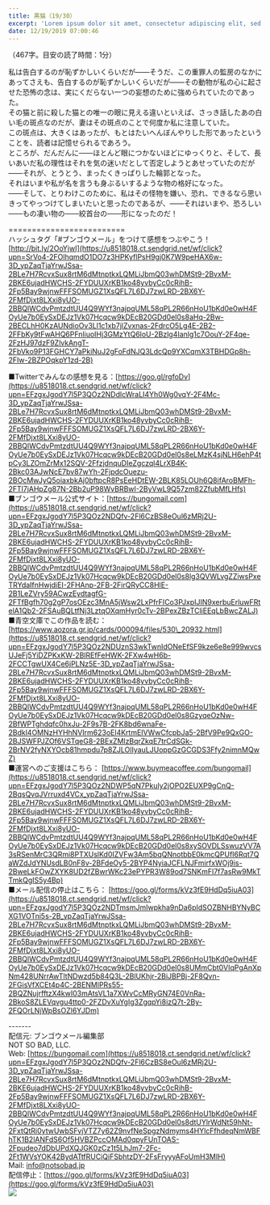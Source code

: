 ```yaml
---
title: 黒猫（19/30）
excerpt: 'Lorem ipsum dolor sit amet, consectetur adipiscing elit, sed do eiusmod tempor incididunt ut labore et dolore magna aliqua. Praesent elementum facilisis leo vel fringilla est ullamcorper eget. At imperdiet dui accumsan sit amet nulla facilisi morbi tempus.'
date: 12/19/2019 07:00:46
---
```


（467字。目安の読了時間：1分）  
  
私は告白するのが恥ずかしいくらいだが――そうだ、この重罪人の監房のなかにあってさえも、告白するのが恥ずかしいくらいだが――その動物が私の心に起させた恐怖の念は、実にくだらない一つの妄想のために強められていたのであった。  
その猫と前に殺した猫との唯一の眼に見える違いといえば、さっき話したあの白い毛の斑点なのだが、妻はその斑点のことで何度か私に注意していた。  
この斑点は、大きくはあったが、もとはたいへんぼんやりした形であったということを、読者は記憶せられるであろう。  
ところが、だんだんに――ほとんど眼につかないほどにゆっくりと、そして、長いあいだ私の理性はそれを気の迷いだとして否定しようとあせっていたのだが――それが、とうとう、まったくきっぱりした輪郭となった。  
それはいまや私が名を言うも身ぶるいするような物の格好になった。  
――そして、とりわけこのために、私はその怪物を嫌い、恐れ、できるなら思いきってやっつけてしまいたいと思ったのであるが、――それはいまや、恐ろしい――もの凄い物の――絞首台の――形になったのだ！  
  
\=========================  
ハッシュタグ「#ブンゴウメール」をつけて感想をつぶやこう！　  
[http://bit.ly/2OoYjwI](https://u8518018.ct.sendgrid.net/wf/click?upn=SrVo4-2FOlhqmdO1DO7z3HPKyflPsH9gj0K7W9peHAX6w-3D_ypZaqTjaYrwJSsa-2BLe7H7RcvxSux8rtM6dMtnptkxLQMLiJbmQ03whDMSt9-2BvxM-2BKE6ujadHWCHS-2FYDUUXrKB1ko48yvbyCc0cRihB-2Fp5Bay9wjnwFFFSOMUGZ1XsQFL7L6DJ7zwLRD-2BX6Y-2FMfDjxt8LXxi8yUO-2BBQlWCdvPmtzdtUU4Q9WYf3najpqUML58qPL2R66nHoU1bKd0e0wH4FOyUe7b0EySxDEJz1Vk07Hcqcw9kDEcB20GDd0el0s8aHq-2Bw-2BECLhH0KzAUNdioOv3Ll1c1xb7jlZvxnas-2FdrcO5Lg4E-2B2-2FFbKy9tFwAHQ6PFnliuoIHj3GMzYtQ6loU-2Bzlg4Ianlg1c7OouY-2F4qe-2FzHJ97dzF9ZlvkAngT-2FbVko9P13FGHCY7aPkiNuJ2gFoFdNJQ3LdcQp9YXCqmX3TBHDGp8h-2FIw-2BZPOqkpY1zd-2B)  
  
■Twitterでみんなの感想を見る：[https://goo.gl/rgfoDv](https://u8518018.ct.sendgrid.net/wf/click?upn=EFzgxJgodY7l5P3QOz2NDdlcWraLI4Yh0Wg0vqY-2F4Mc-3D_ypZaqTjaYrwJSsa-2BLe7H7RcvxSux8rtM6dMtnptkxLQMLiJbmQ03whDMSt9-2BvxM-2BKE6ujadHWCHS-2FYDUUXrKB1ko48yvbyCc0cRihB-2Fp5Bay9wjnwFFFSOMUGZ1XsQFL7L6DJ7zwLRD-2BX6Y-2FMfDjxt8LXxi8yUO-2BBQlWCdvPmtzdtUU4Q9WYf3najpqUML58qPL2R66nHoU1bKd0e0wH4FOyUe7b0EySxDEJz1Vk07Hcqcw9kDEcB20GDd0el0s8eLMzK4sjNLH6ehP4tpCy3LZOmZrMx12SQV-2FfzjdnquDIeZgczql4LrXB4K-2Bkc03AJwNcE7bv87wYh-2FjpdcOuezu-2BOcMwJyQ5oiaxbkAj0bftpcR8PsEeHDtEW-2BLK85LOUh6Q8ifAroBMFh-2FTl7jAHpZg87N-2Bb2uP98WvBRBwI-2ByVwL9Q57zm82ZfubMfLHfs)  
■ブンゴウメール公式サイト：[https://bungomail.com](https://u8518018.ct.sendgrid.net/wf/click?upn=EFzgxJgodY7l5P3QOz2NDQfv-2Fl6CzBS8eOul6zMRj2U-3D_ypZaqTjaYrwJSsa-2BLe7H7RcvxSux8rtM6dMtnptkxLQMLiJbmQ03whDMSt9-2BvxM-2BKE6ujadHWCHS-2FYDUUXrKB1ko48yvbyCc0cRihB-2Fp5Bay9wjnwFFFSOMUGZ1XsQFL7L6DJ7zwLRD-2BX6Y-2FMfDjxt8LXxi8yUO-2BBQlWCdvPmtzdtUU4Q9WYf3najpqUML58qPL2R66nHoU1bKd0e0wH4FOyUe7b0EySxDEJz1Vk07Hcqcw9kDEcB20GDd0el0s8lg3QVWLvgZZiwsPxeTRYdaIfnHwjdiEI-2FHAnp-2FB-2FirQRyCC8HlE-2B1LeZVry59ACwzEydtagfG-2FTfBgfh70g2gP7osOEzc3MnA5jWsw2LxPfrFICo3PJxpIJIN9xerbuErluwFRtelA1Qb2-2FSAuBQLtfNj3LztqOXqmHyr0cTv-2BPexZBzTCliEEqLbBwcZALJ)  
■青空文庫でこの作品を読む：[https://www.aozora.gr.jp/cards/000094/files/530\_20932.html](https://u8518018.ct.sendgrid.net/wf/click?upn=EFzgxJgodY7l5P3QOz2NDUznS3wkTwnIdONeEfSF9kze6e8e999wvcsUJeFj5YiDZPKxKW-2BlREfFeHWK-2FXw4wH6b-2FCCTgwUX4Ce6jPLNz5E-3D_ypZaqTjaYrwJSsa-2BLe7H7RcvxSux8rtM6dMtnptkxLQMLiJbmQ03whDMSt9-2BvxM-2BKE6ujadHWCHS-2FYDUUXrKB1ko48yvbyCc0cRihB-2Fp5Bay9wjnwFFFSOMUGZ1XsQFL7L6DJ7zwLRD-2BX6Y-2FMfDjxt8LXxi8yUO-2BBQlWCdvPmtzdtUU4Q9WYf3najpqUML58qPL2R66nHoU1bKd0e0wH4FOyUe7b0EySxDEJz1Vk07Hcqcw9kDEcB20GDd0el0s8GzyqeOzNw-2BfWPTghdqfc0hxJu-2F9s7B-2FK8bd6wnaFe-2Bdkl4OMNzHYHhNVIrm623oEl4KrtmEIVWwCfcpbJa5-2BfV9Pe9QxGO-2BJSWFPJZOf6VSTqeG8-2BExZMlzBqrZkqE7trCdSGk-2BrNV2fyNXYOcb81hmpdu7p8ZJLOlIyauLJUoppGzGCGDS3Ffy2nimnMQwZ)  
■運営へのご支援はこちら： [https://www.buymeacoffee.com/bungomail](https://u8518018.ct.sendgrid.net/wf/click?upn=EFzgxJgodY7l5P3QOz2NDWP5qN7Pkuly2jOPO2EUXP9gCnQ-2BqsQvqJVrruxd4VCx_ypZaqTjaYrwJSsa-2BLe7H7RcvxSux8rtM6dMtnptkxLQMLiJbmQ03whDMSt9-2BvxM-2BKE6ujadHWCHS-2FYDUUXrKB1ko48yvbyCc0cRihB-2Fp5Bay9wjnwFFFSOMUGZ1XsQFL7L6DJ7zwLRD-2BX6Y-2FMfDjxt8LXxi8yUO-2BBQlWCdvPmtzdtUU4Q9WYf3najpqUML58qPL2R66nHoU1bKd0e0wH4FOyUe7b0EySxDEJz1Vk07Hcqcw9kDEcB20GDd0el0s8xySOVDLSswuzVV7A3sRSenMrC3QRmi8PTXUslKd0IZVFw3Am5bqQNnotbbE0kmcQPUfI6Rqt7QaWZdJdYNUsdLB0nF8v-2BFdeOy5-2BYP4NyiaJCFLNJFmirfxWOj9is-2BweLkFOwZXYK8UD2fZBwrWKc23ePYPR3W89od7SNKmFl7f7asRw9MkTTmkQgIS5y4Bp)  
■メール配信の停止はこちら： [https://goo.gl/forms/kVz3fE9HdDq5iuA03](https://u8518018.ct.sendgrid.net/wf/click?upn=EFzgxJgodY7l5P3QOz2NDTmsmJmIwpkha9nDa6pIdSOZBNHBYNyBCXG1VOTni5s-2B_ypZaqTjaYrwJSsa-2BLe7H7RcvxSux8rtM6dMtnptkxLQMLiJbmQ03whDMSt9-2BvxM-2BKE6ujadHWCHS-2FYDUUXrKB1ko48yvbyCc0cRihB-2Fp5Bay9wjnwFFFSOMUGZ1XsQFL7L6DJ7zwLRD-2BX6Y-2FMfDjxt8LXxi8yUO-2BBQlWCdvPmtzdtUU4Q9WYf3najpqUML58qPL2R66nHoU1bKd0e0wH4FOyUe7b0EySxDEJz1Vk07Hcqcw9kDEcB20GDd0el0s8UMmCbt0VIqPgAnXpNm428UNrrAwTltNDwzd5b84Q3L-2BlUKhjr-2BiJBPBj-2F8Qvn-2FGisVfXCEt4p4C-2BENMlPRs55-2BQZNujrfftzX4kwI03mAtsVL1a7XWvCcMRyGN74E0VnRa-2BkoS8ZLEVqvgu4ttp0-2FZDvXuYgIg3ZgqpYi8izQ7t-2By-2FQOrLNjWpBsOZl6YJDm)  
  
\-------  
配信元: ブンゴウメール編集部  
NOT SO BAD, LLC.  
Web: [https://bungomail.com](https://u8518018.ct.sendgrid.net/wf/click?upn=EFzgxJgodY7l5P3QOz2NDQfv-2Fl6CzBS8eOul6zMRj2U-3D_ypZaqTjaYrwJSsa-2BLe7H7RcvxSux8rtM6dMtnptkxLQMLiJbmQ03whDMSt9-2BvxM-2BKE6ujadHWCHS-2FYDUUXrKB1ko48yvbyCc0cRihB-2Fp5Bay9wjnwFFFSOMUGZ1XsQFL7L6DJ7zwLRD-2BX6Y-2FMfDjxt8LXxi8yUO-2BBQlWCdvPmtzdtUU4Q9WYf3najpqUML58qPL2R66nHoU1bKd0e0wH4FOyUe7b0EySxDEJz1Vk07Hcqcw9kDEcB20GDd0el0s8dtUYlrWdNt59hNt-2FxtQtRi0ytwUwbSFvjVTZ7y62Z9nvfNeSpgzNdmyms4HYlcFfhdeqNmWBFhTK1B2lANFdS6Of5HVBZPccOMAd0qpyFUnTOAS-2Fpudeo7dDbUPdXQJGK0zCz1t5LhJm7-2Fc-2Ft1WVsYOK42BydATtfRUCiQiFSbhtzDY-2FsFryyyAFoUmH3MIH)  
Mail: info@notsobad.jp  
配信停止：[https://goo.gl/forms/kVz3fE9HdDq5iuA03](https://goo.gl/forms/kVz3fE9HdDq5iuA03)  
![](https://u8518018.ct.sendgrid.net/wf/open?upn=ypZaqTjaYrwJSsa-2BLe7H7RcvxSux8rtM6dMtnptkxLQMLiJbmQ03whDMSt9-2BvxM-2BKE6ujadHWCHS-2FYDUUXrKB1ko48yvbyCc0cRihB-2Fp5Bay9wjnwFFFSOMUGZ1XsQFL7L6DJ7zwLRD-2BX6Y-2FMfDjxt8LXxi8yUO-2BBQlWCdvPmtzdtUU4Q9WYf3najpqUML58qPL2R66nHoU1bKd0e0wH4FOyUe7b0EySxDEJz1Vk07Hcqcw9kDEcB20GDd0el0s8wpQ6ef-2BRLhp0t-2FvcmOTPdKiRgGXy1d0DgpnjIqaMwQWvGRqmUx-2FkOfxAvBBohKgGJJt2w-2FhwirqE9TtaBaJH7HpbKj3okTcTNauk0kQ7cmvG0McC9-2BegbTs73pk956JR877eX-2BprlDPQ4YpIKLDQOicy9lIptLWIjDa3zrXYyVt-2F3gR1KZTjjty-2Fuj8xh-2F8NytRdzCk6c6FeP5VC5TYeJw-3D-3D)